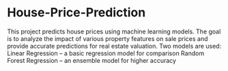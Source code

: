 # House-Price-Prediction
This project predicts house prices using machine learning models. The goal is to analyze the impact of various property features on sale prices and provide accurate predictions for real estate valuation. Two models are used: Linear Regression – a basic regression model for comparison Random Forest Regression – an ensemble model for higher accuracy
